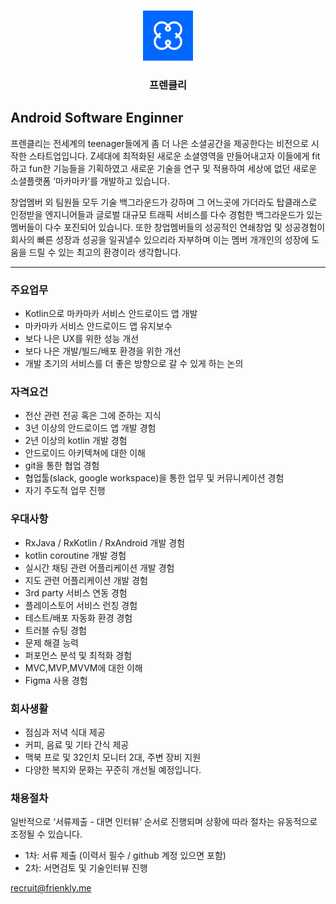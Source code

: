 <br />
<p align="center">
  <a href="https://github.com/frienkly/recruit">
    <img src="images/logo.jpg" alt="Logo" width="80" height="80">
  </a>

  <h3 align="center">프렌클리</h3>
</p>

## Android Software Enginner

프렌클리는 전세계의 teenager들에게 좀 더 나은 소셜공간을 제공한다는 비전으로 시작한 스타트업입니다.
Z세대에 최적화된 새로운 소셜영역을 만들어내고자 이들에게 fit하고 fun한 기능들을 기획하였고
새로운 기술을 연구 및 적용하여 세상에 없던 새로운 소셜플랫폼 ‘마카마카’를 개발하고 있습니다.

창업멤버 외 팀원들 모두 기술 백그라운드가 강하며 그 어느곳에 가더라도 탑클래스로 인정받을 엔지니어들과 글로벌 대규모 트래픽 서비스를 다수 경험한 백그라운드가 있는 멤버들이 다수 포진되어 있습니다.
또한 창업멤버들의 성공적인 연쇄창업 및 성공경험이 회사의 빠른 성장과 성공을 일궈낼수 있으리라 자부하며 이는 멤버 개개인의 성장에 도움을 드릴 수 있는 최고의 환경이라 생각합니다.

---

### 주요업무

- Kotlin으로 마카마카 서비스 안드로이드 앱 개발
- 마카마카 서비스 안드로이드 앱 유지보수
- 보다 나은 UX를 위한 성능 개선
- 보다 나은 개발/빌드/배포 환경을 위한 개선
- 개발 초기의 서비스를 더 좋은 방향으로 갈 수 있게 하는 논의

### 자격요건

- 전산 관련 전공 혹은 그에 준하는 지식
- 3년 이상의 안드로이드 앱 개발 경험
- 2년 이상의 kotlin 개발 경험
- 안드로이드 아키텍쳐에 대한 이해
- git을 통한 협업 경험
- 협업툴(slack, google workspace)을 통한 업무 및 커뮤니케이션 경험
- 자기 주도적 업무 진행

### 우대사항

- RxJava / RxKotlin / RxAndroid 개발 경험
- kotlin coroutine 개발 경험
- 실시간 채팅 관련 어플리케이션 개발 경험
- 지도 관련 어플리케이션 개발 경험
- 3rd party 서비스 연동 경험
- 플레이스토어 서비스 런칭 경험
- 테스트/배포 자동화 환경 경험
- 트러블 슈팅 경험
- 문제 해결 능력
- 퍼포먼스 분석 및 최적화 경험
- MVC,MVP,MVVM에 대한 이해
- Figma 사용 경험

### 회사생활

- 점심과 저녁 식대 제공
- 커피, 음료 및 기타 간식 제공
- 맥북 프로 및 32인치 모니터 2대, 주변 장비 지원
- 다양한 복지와 문화는 꾸준히 개선될 예정입니다.

### 채용절차

일반적으로 ‘서류제출 - 대면 인터뷰’ 순서로 진행되며 상황에 따라 절차는 유동적으로 조정될 수 있습니다.

- 1차: 서류 제출 (이력서 필수 / github 계정 있으면 포함)
- 2차: 서면검토 및 기술인터뷰 진행

recruit@frienkly.me
